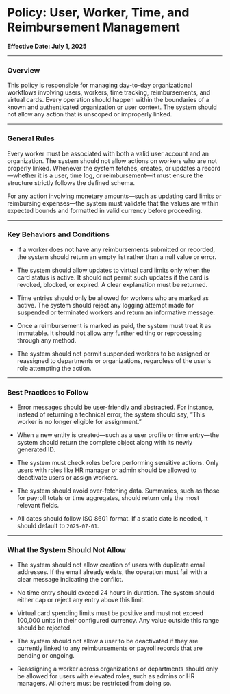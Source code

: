 # Policy: User, Worker, Time, and Reimbursement Management

**Effective Date: July 1, 2025**

---

### Overview

This policy is responsible for managing day-to-day organizational workflows involving users, workers, time tracking, reimbursements, and virtual cards. Every operation should happen within the boundaries of a known and authenticated organization or user context. The system should not allow any action that is unscoped or improperly linked.

---

### General Rules

Every worker must be associated with both a valid user account and an organization. The system should not allow actions on workers who are not properly linked. Whenever the system fetches, creates, or updates a record—whether it is a user, time log, or reimbursement—it must ensure the structure strictly follows the defined schema.

For any action involving monetary amounts—such as updating card limits or reimbursing expenses—the system must validate that the values are within expected bounds and formatted in valid currency before proceeding.

---

### Key Behaviors and Conditions

- If a worker does not have any reimbursements submitted or recorded, the system should return an empty list rather than a null value or error.

- The system should allow updates to virtual card limits only when the card status is active. It should not permit such updates if the card is revoked, blocked, or expired. A clear explanation must be returned.

- Time entries should only be allowed for workers who are marked as active. The system should reject any logging attempt made for suspended or terminated workers and return an informative message.

- Once a reimbursement is marked as paid, the system must treat it as immutable. It should not allow any further editing or reprocessing through any method.

- The system should not permit suspended workers to be assigned or reassigned to departments or organizations, regardless of the user's role attempting the action.

---

### Best Practices to Follow

- Error messages should be user-friendly and abstracted. For instance, instead of returning a technical error, the system should say, “This worker is no longer eligible for assignment.”

- When a new entity is created—such as a user profile or time entry—the system should return the complete object along with its newly generated ID.

- The system must check roles before performing sensitive actions. Only users with roles like HR manager or admin should be allowed to deactivate users or assign workers.

- The system should avoid over-fetching data. Summaries, such as those for payroll totals or time aggregates, should return only the most relevant fields.

- All dates should follow ISO 8601 format. If a static date is needed, it should default to `2025-07-01`.

---

### What the System Should Not Allow

- The system should not allow creation of users with duplicate email addresses. If the email already exists, the operation must fail with a clear message indicating the conflict.

- No time entry should exceed 24 hours in duration. The system should either cap or reject any entry above this limit.

- Virtual card spending limits must be positive and must not exceed 100,000 units in their configured currency. Any value outside this range should be rejected.

- The system should not allow a user to be deactivated if they are currently linked to any reimbursements or payroll records that are pending or ongoing.

- Reassigning a worker across organizations or departments should only be allowed for users with elevated roles, such as admins or HR managers. All others must be restricted from doing so.